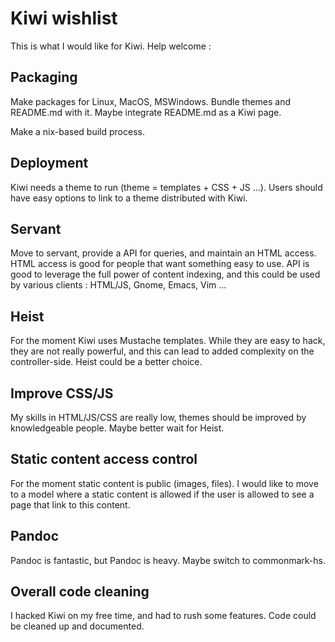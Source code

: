 # Kiwi wishlist

This is what I would like for Kiwi. Help welcome :


## Packaging

Make packages for Linux, MacOS, MSWindows.  Bundle themes and
README.md with it. Maybe integrate README.md as a Kiwi page.

Make a nix-based build process.

## Deployment

Kiwi needs a theme to run (theme = templates + CSS + JS ...). Users
should have easy options to link to a theme distributed with Kiwi.

## Servant

Move to servant, provide a API for queries, and maintain an HTML
access. HTML access is good for people that want something easy to
use. API is good to leverage the full power of content indexing, and
this could be used by various clients : HTML/JS, Gnome, Emacs, Vim ...

## Heist

For the moment Kiwi uses Mustache templates. While they are easy to
hack, they are not really powerful, and this can lead to added
complexity on the controller-side. Heist could be a better choice.

## Improve CSS/JS

My skills in HTML/JS/CSS are really low, themes should be improved by
knowledgeable people. Maybe better wait for Heist.

## Static content access control

For the moment static content is public (images, files). I would like
to move to a model where a static content is allowed if the user is
allowed to see a page that link to this content.

## Pandoc

Pandoc is fantastic, but Pandoc is heavy. Maybe switch to
commonmark-hs.

## Overall code cleaning

I hacked Kiwi on my free time, and had to rush some features. Code
could be cleaned up and documented.
